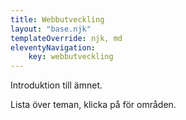 ```yaml
---
title: Webbutveckling
layout: "base.njk"
templateOverride: njk, md
eleventyNavigation:
    key: webbutveckling
---
```


Introduktion till ämnet.

Lista över teman, klicka på för områden.
